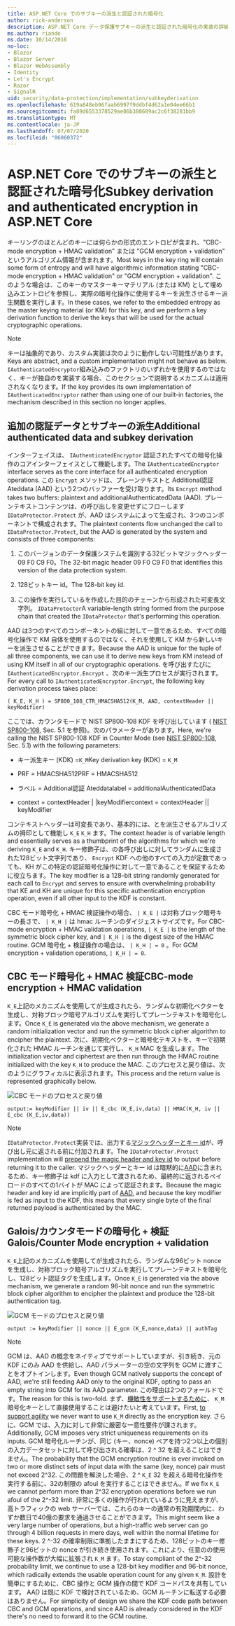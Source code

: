 ```yaml
---
title: ASP.NET Core でのサブキーの派生と認証された暗号化
author: rick-anderson
description: ASP.NET Core データ保護サブキーの派生と認証された暗号化の実装の詳細について説明します。
ms.author: riande
ms.date: 10/14/2016
no-loc:
- Blazor
- Blazor Server
- Blazor WebAssembly
- Identity
- Let's Encrypt
- Razor
- SignalR
uid: security/data-protection/implementation/subkeyderivation
ms.openlocfilehash: 619a848eb96faab6997f9ddbf4d62a1e04ee66b1
ms.sourcegitcommit: fa89d6553378529ae86b388689ac2c6f38281bb9
ms.translationtype: MT
ms.contentlocale: ja-JP
ms.lasthandoff: 07/07/2020
ms.locfileid: "86060372"
---
```

# <a name="subkey-derivation-and-authenticated-encryption-in-aspnet-core"></a><span data-ttu-id="a159f-103">ASP.NET Core でのサブキーの派生と認証された暗号化</span><span class="sxs-lookup"><span data-stu-id="a159f-103">Subkey derivation and authenticated encryption in ASP.NET Core</span></span>

<a name="data-protection-implementation-subkey-derivation"></a>

<span data-ttu-id="a159f-104">キーリングのほとんどのキーには何らかの形式のエントロピが含まれ、"CBC-mode encryption + HMAC validation" または "GCM encryption + validation" というアルゴリズム情報が含まれます。</span><span class="sxs-lookup"><span data-stu-id="a159f-104">Most keys in the key ring will contain some form of entropy and will have algorithmic information stating "CBC-mode encryption + HMAC validation" or "GCM encryption + validation".</span></span> <span data-ttu-id="a159f-105">このような場合は、このキーのマスターキーマテリアル (または KM) として埋め込みエントロピを参照し、実際の暗号化操作に使用するキーを派生させるキー派生関数を実行します。</span><span class="sxs-lookup"><span data-stu-id="a159f-105">In these cases, we refer to the embedded entropy as the master keying material (or KM) for this key, and we perform a key derivation function to derive the keys that will be used for the actual cryptographic operations.</span></span>

> [!NOTE]
> <span data-ttu-id="a159f-106">キーは抽象的であり、カスタム実装は次のように動作しない可能性があります。</span><span class="sxs-lookup"><span data-stu-id="a159f-106">Keys are abstract, and a custom implementation might not behave as below.</span></span> <span data-ttu-id="a159f-107">`IAuthenticatedEncryptor`組み込みのファクトリのいずれかを使用するのではなく、キーが独自のを実装する場合、このセクションで説明するメカニズムは適用されなくなります。</span><span class="sxs-lookup"><span data-stu-id="a159f-107">If the key provides its own implementation of `IAuthenticatedEncryptor` rather than using one of our built-in factories, the mechanism described in this section no longer applies.</span></span>

<a name="data-protection-implementation-subkey-derivation-aad"></a>

## <a name="additional-authenticated-data-and-subkey-derivation"></a><span data-ttu-id="a159f-108">追加の認証データとサブキーの派生</span><span class="sxs-lookup"><span data-stu-id="a159f-108">Additional authenticated data and subkey derivation</span></span>

<span data-ttu-id="a159f-109">インターフェイスは、 `IAuthenticatedEncryptor` 認証されたすべての暗号化操作のコアインターフェイスとして機能します。</span><span class="sxs-lookup"><span data-stu-id="a159f-109">The `IAuthenticatedEncryptor` interface serves as the core interface for all authenticated encryption operations.</span></span> <span data-ttu-id="a159f-110">この `Encrypt` メソッドは、プレーンテキストと Additional認証 Ateddata (AAD) という2つのバッファーを受け取ります。</span><span class="sxs-lookup"><span data-stu-id="a159f-110">Its `Encrypt` method takes two buffers: plaintext and additionalAuthenticatedData (AAD).</span></span> <span data-ttu-id="a159f-111">プレーンテキストコンテンツは、の呼び出しを変更せずにフローします `IDataProtector.Protect` が、AAD はシステムによって生成され、3つのコンポーネントで構成されます。</span><span class="sxs-lookup"><span data-stu-id="a159f-111">The plaintext contents flow unchanged the call to `IDataProtector.Protect`, but the AAD is generated by the system and consists of three components:</span></span>

1. <span data-ttu-id="a159f-112">このバージョンのデータ保護システムを識別する32ビットマジックヘッダー 09 F0 C9 F0。</span><span class="sxs-lookup"><span data-stu-id="a159f-112">The 32-bit magic header 09 F0 C9 F0 that identifies this version of the data protection system.</span></span>

2. <span data-ttu-id="a159f-113">128ビットキー id。</span><span class="sxs-lookup"><span data-stu-id="a159f-113">The 128-bit key id.</span></span>

3. <span data-ttu-id="a159f-114">この操作を実行しているを作成した目的のチェーンから形成された可変長文字列。 `IDataProtector`</span><span class="sxs-lookup"><span data-stu-id="a159f-114">A variable-length string formed from the purpose chain that created the `IDataProtector` that's performing this operation.</span></span>

<span data-ttu-id="a159f-115">AAD は3つのすべてのコンポーネントの組に対して一意であるため、すべての暗号化操作で KM 自体を使用するのではなく、それを使用して KM から新しいキーを派生させることができます。</span><span class="sxs-lookup"><span data-stu-id="a159f-115">Because the AAD is unique for the tuple of all three components, we can use it to derive new keys from KM instead of using KM itself in all of our cryptographic operations.</span></span> <span data-ttu-id="a159f-116">を呼び出すたびに `IAuthenticatedEncryptor.Encrypt` 、次のキー派生プロセスが実行されます。</span><span class="sxs-lookup"><span data-stu-id="a159f-116">For every call to `IAuthenticatedEncryptor.Encrypt`, the following key derivation process takes place:</span></span>

`( K_E, K_H ) = SP800_108_CTR_HMACSHA512(K_M, AAD, contextHeader || keyModifier)`

<span data-ttu-id="a159f-117">ここでは、カウンタモードで NIST SP800-108 KDF を呼び出しています ( [NIST SP800-108](https://nvlpubs.nist.gov/nistpubs/Legacy/SP/nistspecialpublication800-108.pdf), Sec. 5.1 を参照)。次のパラメーターがあります。</span><span class="sxs-lookup"><span data-stu-id="a159f-117">Here, we're calling the NIST SP800-108 KDF in Counter Mode (see [NIST SP800-108](https://nvlpubs.nist.gov/nistpubs/Legacy/SP/nistspecialpublication800-108.pdf), Sec. 5.1) with the following parameters:</span></span>

* <span data-ttu-id="a159f-118">キー派生キー (KDK) =`K_M`</span><span class="sxs-lookup"><span data-stu-id="a159f-118">Key derivation key (KDK) = `K_M`</span></span>

* <span data-ttu-id="a159f-119">PRF = HMACSHA512</span><span class="sxs-lookup"><span data-stu-id="a159f-119">PRF = HMACSHA512</span></span>

* <span data-ttu-id="a159f-120">ラベル = Additional認証 Ateddata</span><span class="sxs-lookup"><span data-stu-id="a159f-120">label = additionalAuthenticatedData</span></span>

* <span data-ttu-id="a159f-121">context = contextHeader | |keyModifier</span><span class="sxs-lookup"><span data-stu-id="a159f-121">context = contextHeader || keyModifier</span></span>

<span data-ttu-id="a159f-122">コンテキストヘッダーは可変長であり、基本的には、とを派生させるアルゴリズムの拇印として機能し `K_E` `K_H` ます。</span><span class="sxs-lookup"><span data-stu-id="a159f-122">The context header is of variable length and essentially serves as a thumbprint of the algorithms for which we're deriving `K_E` and `K_H`.</span></span> <span data-ttu-id="a159f-123">キー修飾子は、の各呼び出しに対してランダムに生成された128ビット文字列であり、 `Encrypt` KDF への他のすべての入力が定数であっても、KH がこの特定の認証暗号化操作に対して一意であることを保証するために役立ちます。</span><span class="sxs-lookup"><span data-stu-id="a159f-123">The key modifier is a 128-bit string randomly generated for each call to `Encrypt` and serves to ensure with overwhelming probability that KE and KH are unique for this specific authentication encryption operation, even if all other input to the KDF is constant.</span></span>

<span data-ttu-id="a159f-124">CBC モード暗号化 + HMAC 検証操作の場合、 `| K_E |` は対称ブロック暗号キーの長さで、 `| K_H |` は hmac ルーチンのダイジェストサイズです。</span><span class="sxs-lookup"><span data-stu-id="a159f-124">For CBC-mode encryption + HMAC validation operations, `| K_E |` is the length of the symmetric block cipher key, and `| K_H |` is the digest size of the HMAC routine.</span></span> <span data-ttu-id="a159f-125">GCM 暗号化 + 検証操作の場合は、 `| K_H | = 0` 。</span><span class="sxs-lookup"><span data-stu-id="a159f-125">For GCM encryption + validation operations, `| K_H | = 0`.</span></span>

## <a name="cbc-mode-encryption--hmac-validation"></a><span data-ttu-id="a159f-126">CBC モード暗号化 + HMAC 検証</span><span class="sxs-lookup"><span data-stu-id="a159f-126">CBC-mode encryption + HMAC validation</span></span>

<span data-ttu-id="a159f-127">`K_E`上記のメカニズムを使用してが生成されたら、ランダムな初期化ベクターを生成し、対称ブロック暗号アルゴリズムを実行してプレーンテキストを暗号化します。</span><span class="sxs-lookup"><span data-stu-id="a159f-127">Once `K_E` is generated via the above mechanism, we generate a random initialization vector and run the symmetric block cipher algorithm to encipher the plaintext.</span></span> <span data-ttu-id="a159f-128">次に、初期化ベクターと暗号化テキストを、キーで初期化された HMAC ルーチンを通じて実行し、 `K_H` MAC を生成します。</span><span class="sxs-lookup"><span data-stu-id="a159f-128">The initialization vector and ciphertext are then run through the HMAC routine initialized with the key `K_H` to produce the MAC.</span></span> <span data-ttu-id="a159f-129">このプロセスと戻り値は、次のようにグラフィカルに表示されます。</span><span class="sxs-lookup"><span data-stu-id="a159f-129">This process and the return value is represented graphically below.</span></span>

![CBC モードのプロセスと戻り値](subkeyderivation/_static/cbcprocess.png)

`output:= keyModifier || iv || E_cbc (K_E,iv,data) || HMAC(K_H, iv || E_cbc (K_E,iv,data))`

> [!NOTE]
> <span data-ttu-id="a159f-131">`IDataProtector.Protect`実装では、出力する[マジックヘッダーとキー id](xref:security/data-protection/implementation/authenticated-encryption-details)が、呼び出し元に返される前に付加されます。</span><span class="sxs-lookup"><span data-stu-id="a159f-131">The `IDataProtector.Protect` implementation will [prepend the magic header and key id](xref:security/data-protection/implementation/authenticated-encryption-details) to output before returning it to the caller.</span></span> <span data-ttu-id="a159f-132">マジックヘッダーとキー id は暗黙的に[AAD](xref:security/data-protection/implementation/subkeyderivation#data-protection-implementation-subkey-derivation-aad)に含まれるため、キー修飾子は kdf に入力として渡されるため、最終的に返されるペイロードのすべての1バイトが MAC によって認証されます。</span><span class="sxs-lookup"><span data-stu-id="a159f-132">Because the magic header and key id are implicitly part of [AAD](xref:security/data-protection/implementation/subkeyderivation#data-protection-implementation-subkey-derivation-aad), and because the key modifier is fed as input to the KDF, this means that every single byte of the final returned payload is authenticated by the MAC.</span></span>

## <a name="galoiscounter-mode-encryption--validation"></a><span data-ttu-id="a159f-133">Galois/カウンタモードの暗号化 + 検証</span><span class="sxs-lookup"><span data-stu-id="a159f-133">Galois/Counter Mode encryption + validation</span></span>

<span data-ttu-id="a159f-134">`K_E`上記のメカニズムを使用してが生成されたら、ランダムな96ビット nonce を生成し、対称ブロック暗号アルゴリズムを実行してプレーンテキストを暗号化し、128ビット認証タグを生成します。</span><span class="sxs-lookup"><span data-stu-id="a159f-134">Once `K_E` is generated via the above mechanism, we generate a random 96-bit nonce and run the symmetric block cipher algorithm to encipher the plaintext and produce the 128-bit authentication tag.</span></span>

![GCM モードのプロセスと戻り値](subkeyderivation/_static/galoisprocess.png)

`output := keyModifier || nonce || E_gcm (K_E,nonce,data) || authTag`

> [!NOTE]
> <span data-ttu-id="a159f-136">GCM は、AAD の概念をネイティブでサポートしていますが、引き続き、元の KDF にのみ AAD を供給し、AAD パラメーターの空の文字列を GCM に渡すことをオプトインします。</span><span class="sxs-lookup"><span data-stu-id="a159f-136">Even though GCM natively supports the concept of AAD, we're still feeding AAD only to the original KDF, opting to pass an empty string into GCM for its AAD parameter.</span></span> <span data-ttu-id="a159f-137">この理由は2つのフォールドです。</span><span class="sxs-lookup"><span data-stu-id="a159f-137">The reason for this is two-fold.</span></span> <span data-ttu-id="a159f-138">まず、[機敏性をサポートするために](xref:security/data-protection/implementation/context-headers#data-protection-implementation-context-headers)、 `K_M` 暗号化キーとして直接使用することは避けたいと考えています。</span><span class="sxs-lookup"><span data-stu-id="a159f-138">First, [to support agility](xref:security/data-protection/implementation/context-headers#data-protection-implementation-context-headers) we never want to use `K_M` directly as the encryption key.</span></span> <span data-ttu-id="a159f-139">さらに、GCM では、入力に対して非常に厳密な一意性要件が課されます。</span><span class="sxs-lookup"><span data-stu-id="a159f-139">Additionally, GCM imposes very strict uniqueness requirements on its inputs.</span></span> <span data-ttu-id="a159f-140">GCM 暗号化ルーチンが、同じ (キー、nonce) ペアを持つ2つ以上の個別の入力データセットに対して呼び出される確率は、2 ^ 32 を超えることはできません。</span><span class="sxs-lookup"><span data-stu-id="a159f-140">The probability that the GCM encryption routine is ever invoked on two or more distinct sets of input data with the same (key, nonce) pair must not exceed 2^32.</span></span> <span data-ttu-id="a159f-141">この問題を解決した場合、2 ^ `K_E` 32 を超える暗号化操作を実行する前に、32の制限の afoul を実行することはできません。</span><span class="sxs-lookup"><span data-stu-id="a159f-141">If we fix `K_E` we cannot perform more than 2^32 encryption operations before we run afoul of the 2^-32 limit.</span></span> <span data-ttu-id="a159f-142">非常に多くの操作が行われているように見えますが、高トラフィックの web サーバーでは、これらのキーの通常の有効期間内に、わずか数日で40億の要求を通過させることができます。</span><span class="sxs-lookup"><span data-stu-id="a159f-142">This might seem like a very large number of operations, but a high-traffic web server can go through 4 billion requests in mere days, well within the normal lifetime for these keys.</span></span> <span data-ttu-id="a159f-143">2 ^-32 の確率制限に準拠したままにするため、128ビットのキー修飾子と96ビットの nonce が引き続き使用されます。これにより、任意のの使用可能な操作数が大幅に拡張され `K_M` ます。</span><span class="sxs-lookup"><span data-stu-id="a159f-143">To stay compliant of the 2^-32 probability limit, we continue to use a 128-bit key modifier and 96-bit nonce, which radically extends the usable operation count for any given `K_M`.</span></span> <span data-ttu-id="a159f-144">設計を簡単にするために、CBC 操作と GCM 操作の間で KDF コードパスを共有しています。 AAD は既に KDF で検討されているため、GCM ルーチンに転送する必要はありません。</span><span class="sxs-lookup"><span data-stu-id="a159f-144">For simplicity of design we share the KDF code path between CBC and GCM operations, and since AAD is already considered in the KDF there's no need to forward it to the GCM routine.</span></span>
